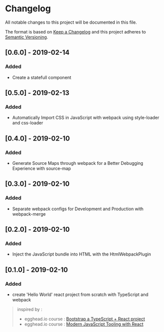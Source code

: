# Changelog

All notable changes to this project will be documented in this file.

The format is based on [Keep a Changelog](http://keepachangelog.com/en/1.0.0/)
and this project adheres to [Semantic Versioning](http://semver.org/spec/v2.0.0.html).

## [0.6.0] - 2019-02-14

### Added

- Create a statefull component

## [0.5.0] - 2019-02-13

### Added

- Automatically Import CSS in JavaScript with webpack using style-loader and css-loader

## [0.4.0] - 2019-02-10

### Added

- Generate Source Maps through webpack for a Better Debugging Experience with source-map

## [0.3.0] - 2019-02-10

### Added

- Separate webpack configs for Development and Production with webpack-merge


## [0.2.0] - 2019-02-10

### Added

- Inject the JavaScript bundle into HTML with the HtmlWebpackPlugin

## [0.1.0] - 2019-02-10

### Added

- create 'Hello World' react project from scratch with TypeScript and webpack
> inspired by :
> * egghead.io course : [Bootstrap a TypeScript + React project](https://egghead.io/lessons/egghead-bootstrap-a-typescript-react-project)
> * egghead.io course :  [Modern JavaScript Tooling with React](https://egghead.io/courses/modern-javascript-tooling-with-react)

